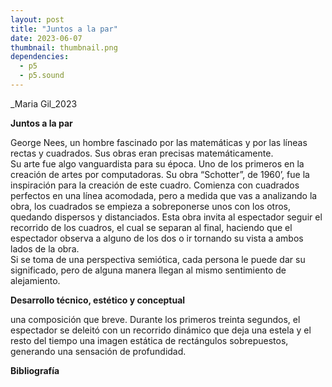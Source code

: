 ```yaml
---
layout: post
title: "Juntos a la par"
date: 2023-06-07
thumbnail: thumbnail.png
dependencies:
  - p5
  - p5.sound
---
```


<div id="div-sketch">
  <script type="text/javascript" src="sketch.js"></script>
</div>

_Maria Gil_2023

**Juntos a la par**

George Nees, un hombre fascinado por las matemáticas y por las líneas rectas y cuadrados. Sus obras eran precisas matemáticamente.  
Su arte fue algo vanguardista para su época. Uno de los primeros en la creación de artes por computadoras. 
Su obra “Schotter”, de 1960’, fue la inspiración para la creación de este cuadro. Comienza con cuadrados perfectos en una línea acomodada, pero a medida que vas a analizando la obra, los cuadrados se empieza a sobreponerse unos con los otros, quedando dispersos y distanciados.
Esta obra invita al espectador seguir el recorrido de los cuadros, el cual se separan al final, haciendo que el espectador observa a alguno de los dos o ir tornando su vista a ambos lados de la obra.  
Si se toma de una perspectiva semiótica, cada persona le puede dar su significado, pero de alguna manera llegan al mismo sentimiento de alejamiento.

**Desarrollo técnico, estético y conceptual**

 una composición que breve. Durante los primeros treinta segundos, el espectador se deleitó con un recorrido dinámico que deja una estela y el resto del tiempo una imagen estática de rectángulos sobrepuestos, generando una sensación de profundidad. 


**Bibliografía**


